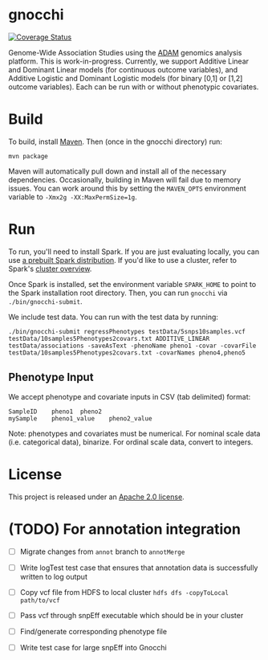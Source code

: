 # gnocchi

[![Coverage Status](https://coveralls.io/repos/github/bigdatagenomics/gnocchi/badge.svg?branch=master)](https://coveralls.io/github/bigdatagenomics/gnocchi?branch=master)

Genome-Wide Association Studies using the [ADAM](https://github.com/bigdatagenomics/adam) genomics analysis platform.
This is work-in-progress. Currently, we support Additive Linear and Dominant Linear models (for continuous outcome variables), and Additive Logistic and Dominant Logistic models (for binary [0,1] or [1,2] outcome variables). Each can be run with or without phenotypic covariates.

# Build

To build, install [Maven](http://maven.apache.org). Then (once in the gnocchi directory) run:

```
mvn package
```

Maven will automatically pull down and install all of the necessary dependencies.
Occasionally, building in Maven will fail due to memory issues. You can work around this
by setting the `MAVEN_OPTS` environment variable to `-Xmx2g -XX:MaxPermSize=1g`.

# Run

To run, you'll need to install Spark. If you are just evaluating locally, you can use
[a prebuilt Spark distribution](http://spark.apache.org/downloads.html). If you'd like to
use a cluster, refer to Spark's [cluster overview](http://spark.apache.org/docs/latest/cluster-overview.html).

Once Spark is installed, set the environment variable `SPARK_HOME` to point to the Spark
installation root directory. Then, you can run `gnocchi` via `./bin/gnocchi-submit`.

We include test data. You can run with the test data by running:

```
./bin/gnocchi-submit regressPhenotypes testData/5snps10samples.vcf testData/10samples5Phenotypes2covars.txt ADDITIVE_LINEAR testData/associations -saveAsText -phenoName pheno1 -covar -covarFile testData/10samples5Phenotypes2covars.txt -covarNames pheno4,pheno5
```

## Phenotype Input

We accept phenotype and covariate inputs in CSV (tab delimited) format:

```
SampleID	pheno1	pheno2
mySample	pheno1_value	pheno2_value
```

Note: phenotypes and covariates must be numerical. For nominal scale data (i.e. categorical data), binarize. For ordinal scale data, convert to integers. 

# License

This project is released under an [Apache 2.0 license](LICENSE.txt).

# (TODO) For annotation integration

- [ ] Migrate changes from `annot` branch to `annotMerge`

- [ ] Write logTest test case that ensures that annotation data is successfully written to log output

- [ ] Copy vcf file from HDFS to local cluster `hdfs dfs -copyToLocal path/to/vcf`

- [ ] Pass vcf through snpEff executable which should be in your cluster 

- [ ] Find/generate corresponding phenotype file

- [ ] Write test case for large snpEff into Gnocchi


